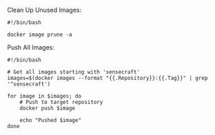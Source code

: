 Clean Up Unused Images:

```
#!/bin/bash

docker image prune -a
```

Push All Images:

```
#!/bin/bash

# Get all images starting with 'sensecraft'
images=$(docker images --format "{{.Repository}}:{{.Tag}}" | grep '^sensecraft')

for image in $images; do
    # Push to target repository
    docker push $image

    echo "Pushed $image"
done
```

